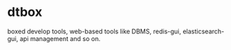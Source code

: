 # dtbox
boxed develop tools, web-based tools like DBMS, redis-gui, elasticsearch-gui, api management and so on.
